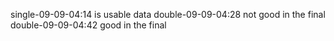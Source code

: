 single-09-09-04:14 is usable data
double-09-09-04:28 not good in the final
double-09-09-04:42 good in the final